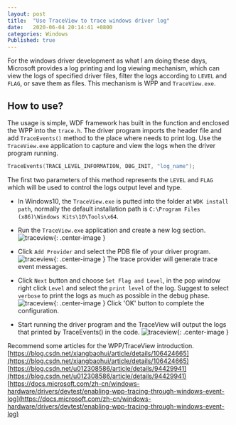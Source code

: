 ```yaml
---
layout: post
title:  "Use TraceView to trace windows driver log"
date:   2020-06-04 20:14:41 +0800
categories: Windows
Published: true
---
```

For the windows driver development as what I am doing these days, Microsoft provides a log printing and log viewing mechanism, which can view the logs of specified driver files, filter the logs according to `LEVEL` and `FLAG`, or save them as files. This mechanism is WPP and  `TraceView.exe`.

## How to use?
The usage is simple, WDF framework has built in the function and enclosed the WPP into the `trace.h`.
The driver program imports the header file and add `TraceEvents()` method to the place where needs to print log. Use the `TraceView.exe` application to capture and view the logs when the driver program running.  
```c
TraceEvents(TRACE_LEVEL_INFORMATION, DBG_INIT, "log_name");
```
The first two parameters of this method represents the `LEVEL` and `FLAG` which will be used to control the logs output level and type.

+ In Windows10, the `TraceView.exe` is putted into the folder at `WDK install path`, normally the default installation path is `C:\Program Files (x86)\Windows Kits\10\Tools\x64`. 

+ Run the `TraceView.exe` application and create a new log section. 
![traceview]({{site.baseurl}}/assets/image/others-traceview-01.PNG){: .center-image }

+ Click `Add Provider` and select the PDB file of your driver program. 
![traceview]({{site.baseurl}}/assets/image/others-traceview-02.PNG){: .center-image }
The trace provider will generate trace event messages.

+ Click `Next` button and choose `Set Flag and Level`, in the pop window right click `Level` and select the `print level` of the log. Suggest to select `verbose` to print the logs as much as possible in the debug phase.  
![traceview]({{site.baseurl}}/assets/image/others-traceview-03.PNG){: .center-image }
Click 'OK' button to complete the configuration. 

+ Start running the driver program and the TraceView will output the logs that printed by TraceEvents() in the code.
![traceview]({{site.baseurl}}/assets/image/others-traceview-04.PNG){: .center-image }

Recommend some articles for the WPP/TraceView introduction.
[https://blog.csdn.net/xiangbaohui/article/details/106424665](https://blog.csdn.net/xiangbaohui/article/details/106424665)  
[https://blog.csdn.net/u012308586/article/details/94429941](https://blog.csdn.net/u012308586/article/details/94429941)  
[https://docs.microsoft.com/zh-cn/windows-hardware/drivers/devtest/enabling-wpp-tracing-through-windows-event-log](https://docs.microsoft.com/zh-cn/windows-hardware/drivers/devtest/enabling-wpp-tracing-through-windows-event-log)